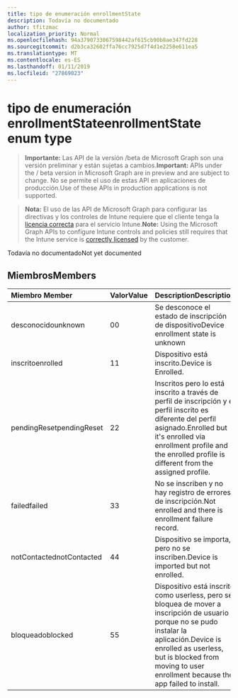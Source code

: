 ```yaml
---
title: tipo de enumeración enrollmentState
description: Todavía no documentado
author: tfitzmac
localization_priority: Normal
ms.openlocfilehash: 94a3790733067598442af615cb90b8ae347fd228
ms.sourcegitcommit: d2b3ca32602ffa76cc7925d7f4d1e2258e611ea5
ms.translationtype: MT
ms.contentlocale: es-ES
ms.lasthandoff: 01/11/2019
ms.locfileid: "27869023"
---
```

# <a name="enrollmentstate-enum-type"></a><span data-ttu-id="3cf83-103">tipo de enumeración enrollmentState</span><span class="sxs-lookup"><span data-stu-id="3cf83-103">enrollmentState enum type</span></span>

> <span data-ttu-id="3cf83-104">**Importante:** Las API de la versión /beta de Microsoft Graph son una versión preliminar y están sujetas a cambios.</span><span class="sxs-lookup"><span data-stu-id="3cf83-104">**Important:** APIs under the / beta version in Microsoft Graph are in preview and are subject to change.</span></span> <span data-ttu-id="3cf83-105">No se permite el uso de estas API en aplicaciones de producción.</span><span class="sxs-lookup"><span data-stu-id="3cf83-105">Use of these APIs in production applications is not supported.</span></span>

> <span data-ttu-id="3cf83-106">**Nota:** El uso de las API de Microsoft Graph para configurar las directivas y los controles de Intune requiere que el cliente tenga la [licencia correcta](https://go.microsoft.com/fwlink/?linkid=839381) para el servicio Intune.</span><span class="sxs-lookup"><span data-stu-id="3cf83-106">**Note:** Using the Microsoft Graph APIs to configure Intune controls and policies still requires that the Intune service is [correctly licensed](https://go.microsoft.com/fwlink/?linkid=839381) by the customer.</span></span>

<span data-ttu-id="3cf83-107">Todavía no documentado</span><span class="sxs-lookup"><span data-stu-id="3cf83-107">Not yet documented</span></span>
## <a name="members"></a><span data-ttu-id="3cf83-108">Miembros</span><span class="sxs-lookup"><span data-stu-id="3cf83-108">Members</span></span>
|<span data-ttu-id="3cf83-109">Miembro	</span><span class="sxs-lookup"><span data-stu-id="3cf83-109">Member</span></span>|<span data-ttu-id="3cf83-110">Valor</span><span class="sxs-lookup"><span data-stu-id="3cf83-110">Value</span></span>|<span data-ttu-id="3cf83-111">Description</span><span class="sxs-lookup"><span data-stu-id="3cf83-111">Description</span></span>|
|:---|:---|:---|
|<span data-ttu-id="3cf83-112">desconocido</span><span class="sxs-lookup"><span data-stu-id="3cf83-112">unknown</span></span>|<span data-ttu-id="3cf83-113">0</span><span class="sxs-lookup"><span data-stu-id="3cf83-113">0</span></span>|<span data-ttu-id="3cf83-114">Se desconoce el estado de inscripción de dispositivo</span><span class="sxs-lookup"><span data-stu-id="3cf83-114">Device enrollment state is unknown</span></span>|
|<span data-ttu-id="3cf83-115">inscrito</span><span class="sxs-lookup"><span data-stu-id="3cf83-115">enrolled</span></span>|<span data-ttu-id="3cf83-116">1</span><span class="sxs-lookup"><span data-stu-id="3cf83-116">1</span></span>|<span data-ttu-id="3cf83-117">Dispositivo está inscrito.</span><span class="sxs-lookup"><span data-stu-id="3cf83-117">Device is Enrolled.</span></span>|
|<span data-ttu-id="3cf83-118">pendingReset</span><span class="sxs-lookup"><span data-stu-id="3cf83-118">pendingReset</span></span>|<span data-ttu-id="3cf83-119">2</span><span class="sxs-lookup"><span data-stu-id="3cf83-119">2</span></span>|<span data-ttu-id="3cf83-120">Inscritos pero lo está inscrito a través de perfil de inscripción y el perfil inscrito es diferente del perfil asignado.</span><span class="sxs-lookup"><span data-stu-id="3cf83-120">Enrolled but it's enrolled via enrollment profile and the enrolled profile is different from the assigned profile.</span></span>|
|<span data-ttu-id="3cf83-121">failed</span><span class="sxs-lookup"><span data-stu-id="3cf83-121">failed</span></span>|<span data-ttu-id="3cf83-122">3</span><span class="sxs-lookup"><span data-stu-id="3cf83-122">3</span></span>|<span data-ttu-id="3cf83-123">No se inscriben y no hay registro de errores de inscripción.</span><span class="sxs-lookup"><span data-stu-id="3cf83-123">Not enrolled and there is enrollment failure record.</span></span>|
|<span data-ttu-id="3cf83-124">notContacted</span><span class="sxs-lookup"><span data-stu-id="3cf83-124">notContacted</span></span>|<span data-ttu-id="3cf83-125">4</span><span class="sxs-lookup"><span data-stu-id="3cf83-125">4</span></span>|<span data-ttu-id="3cf83-126">Dispositivo se importa, pero no se inscriben.</span><span class="sxs-lookup"><span data-stu-id="3cf83-126">Device is imported but not enrolled.</span></span>|
|<span data-ttu-id="3cf83-127">bloqueado</span><span class="sxs-lookup"><span data-stu-id="3cf83-127">blocked</span></span>|<span data-ttu-id="3cf83-128">5</span><span class="sxs-lookup"><span data-stu-id="3cf83-128">5</span></span>|<span data-ttu-id="3cf83-129">Dispositivo está inscrito como userless, pero se bloquea de mover a inscripción de usuario porque no se pudo instalar la aplicación.</span><span class="sxs-lookup"><span data-stu-id="3cf83-129">Device is enrolled as userless, but is blocked from moving to user enrollment because the app failed to install.</span></span>|






